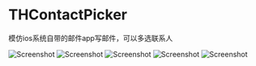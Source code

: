 THContactPicker
===============

模仿ios系统自带的邮件app写邮件，可以多选联系人

![Screenshot](https://github.com/xtturing/THContactPicker/blob/master/screenshot.png)
![Screenshot](https://github.com/xtturing/THContactPicker/blob/master/screenshot1.png)
![Screenshot](https://github.com/xtturing/THContactPicker/blob/master/screenshot2.png)
![Screenshot](https://github.com/xtturing/THContactPicker/blob/master/screenshot3.png)
![Screenshot](https://github.com/xtturing/THContactPicker/blob/master/screenshot4.png)

